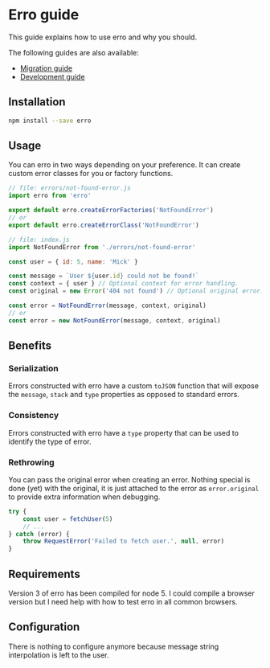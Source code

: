 # Erro guide

This guide explains how to use erro and why you should. 

The following guides are also available:
* [Migration guide](migration.md)
* [Development guide](development.md)

## Installation

```bash
npm install --save erro
```

## Usage

You can erro in two ways depending on your preference. It can create custom error classes for you or factory functions. 

```js
// file: errors/not-found-error.js
import erro from 'erro'

export default erro.createErrorFactories('NotFoundError')
// or 
export default erro.createErrorClass('NotFoundError')
```

```js
// file: index.js
import NotFoundError from './errors/not-found-error'

const user = { id: 5, name: 'Mick' }

const message = `User ${user.id} could not be found!`
const context = { user } // Optional context for error handling. 
const original = new Error('404 not found') // Optional original error. 

const error = NotFoundError(message, context, original)
// or 
const error = new NotFoundError(message, context, original)
```

## Benefits

### Serialization

Errors constructed with erro have a custom `toJSON` function that will expose the `message`, `stack` and `type` properties as opposed to standard errors. 

### Consistency

Errors constructed with erro have a `type` property that can be used to identify the type of error. 

### Rethrowing

You can pass the original error when creating an error. Nothing special is done (yet) with the original, it is just attached to the error as `error.original` to provide extra information when debugging. 

```js
try {
    const user = fetchUser(5)
    // ...
} catch (error) {
    throw RequestError('Failed to fetch user.', null, error)
}
```

## Requirements

Version 3 of erro has been compiled for node 5. I could compile a browser version but I need help with how to test erro in all common browsers. 

## Configuration

There is nothing to configure anymore because message string interpolation is left to the user. 
